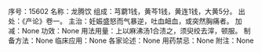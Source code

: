 序号：15602
名称：龙腾饮
组成：芎藭1钱，黄芩1钱，黄连1钱，大黄5分。
出处：《产论》卷一。
主治：妊娠盛怒而气暴逆，吐血衄血，或突然胸痛者。
加减：None
功效：None
用法用量：上以麻沸汤1合渍之，须臾绞去滓，顿服。
制备方法：None
临床应用：None
各家论述：None
用药禁忌：None
附注：None

